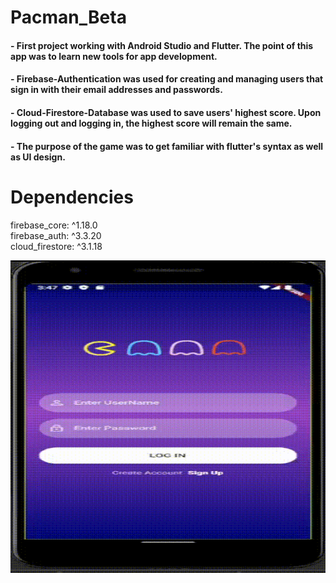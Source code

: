 

# Pacman_Beta

#### - First project working with Android Studio and Flutter. The point of this app was to learn new tools for app development. 
#### - Firebase-Authentication was used for creating and managing users that sign in with their email addresses and passwords. 
#### - Cloud-Firestore-Database was used to save users' highest score. Upon logging out and logging in, the highest score will remain the same.
#### - The purpose of the game was to get familiar with flutter's syntax as well as UI design.

# Dependencies

  firebase_core: ^1.18.0 \
  firebase_auth: ^3.3.20 \
  cloud_firestore: ^3.1.18 


<p><img align="right" src="https://github.com/userDeveloped/Andriod-Flutter/blob/main/gif/demo.gif" width="2500" height="500" /></p>
